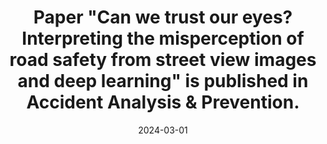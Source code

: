 ---
title: Paper "Can we trust our eyes? Interpreting the misperception of road safety from street view images and deep learning" is published in <strong>Accident Analysis & Prevention</strong>.
date: 2024-03-01 
---